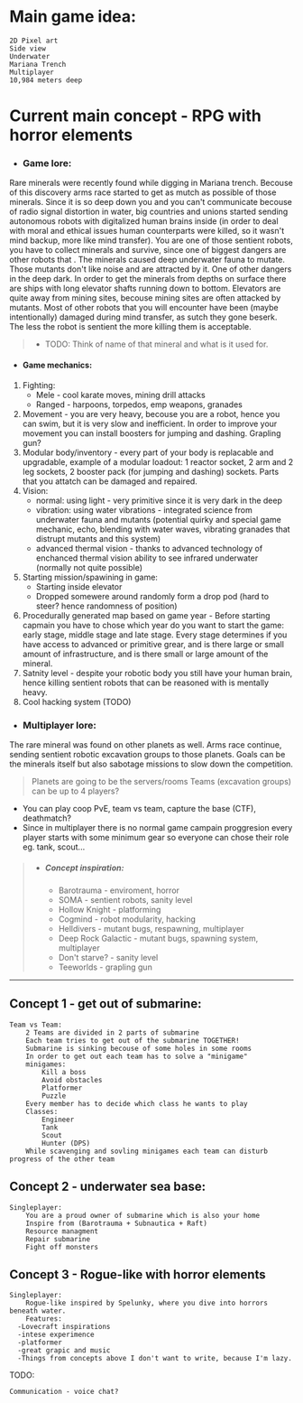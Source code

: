 # Main game idea:

	2D Pixel art
	Side view
	Underwater
	Mariana Trench
	Multiplayer
	10,984 meters deep

# Current main concept - RPG with horror elements
- ### Game lore:
Rare minerals were recently found while digging in Mariana trench. Becouse of this discovery arms race started to get as mutch as possible of those minerals.
Since it is so deep down you and you can't communicate becouse of radio signal distortion in water, big countries and unions started sending autonomous robots with
digitalized human brains inside (in order to deal with moral and ethical issues human counterparts were killed, so it wasn't mind backup, more like mind transfer).
You are one of those sentient robots, you have to collect minerals and survive, since one of biggest dangers are other robots that . The minerals caused deep underwater
fauna to mutate. Those mutants don't like noise and are attracted by it. One of other dangers in the deep dark. In order to get the minerals from depths on surface
there are ships with long elevator shafts running down to bottom. Elevators are quite away from mining sites, becouse mining sites are often attacked by mutants. 
Most of other robots that you will encounter have been (maybe intentionally) damaged during mind transfer, as sutch they gone beserk. The less the robot is sentient the more
killing them is acceptable. 
> - TODO: Think of name of that mineral and what is it used for.
- #### Game mechanics:
1. Fighting:
   - Mele - cool karate moves, mining drill attacks
   - Ranged - harpoons, torpedos, emp weapons, granades
3. Movement - you are very heavy, becouse you are a robot, hence you can swim, but it is very slow and inefficient. In order to improve your movement you can install boosters for jumping and dashing. Grapling gun?
2. Modular body/inventory - every part of your body is replacable and upgradable, example of a modular loadout: 1 reactor socket, 2 arm and 2 leg sockets, 2 booster pack (for jumping and dashing) sockets.
   Parts that you attatch can be damaged and repaired.
4. Vision:
   - normal: using light - very primitive since it is very dark in the deep
   - vibration: using water vibrations - integrated science from underwater fauna and mutants
     (potential quirky and special game mechanic, echo, blending with water waves, vibrating granades that distrupt mutants and this system)
   - advanced thermal vision - thanks to advanced technology of enchanced thermal vision ability to see infrared underwater (normally not quite possible)
5. Starting mission/spawining in game:
   - Starting inside elevator
   - Dropped somewere around randomly form a drop pod (hard to steer? hence randomness of position)
6. Procedurally generated map based on game year - Before starting capmain you have to chose which year do you want to start the game: early stage, middle stage and late stage.
   Every stage determines if you have access to advanced or primitive grear, and is there large or small amount of infrastructure, and is there small or large amount of the mineral.
7. Satnity level - despite your robotic body you still have your human brain, hence killing sentient robots that can be reasoned with is mentally heavy. 
8. Cool hacking system (TODO)
- ### Multiplayer lore:
The rare mineral was found on other planets as well. Arms race continue, sending sentient robotic excavation groups to those planets. Goals can be the minerals itself but also
sabotage missions to slow down the competition. 
> Planets are going to be the servers/rooms
> Teams (excavation groups) can be up to 4 players?
- You can play coop PvE, team vs team, capture the base (CTF), deathmatch?
- Since in multiplayer there is no normal game campain proggresion every player starts with some minimum gear so everyone can chose their role eg. tank, scout...

> - ##### Concept inspiration:
>   - Barotrauma - enviroment, horror
>   - SOMA - sentient robots, sanity level
>   - Hollow Knight - platforming
>   - Cogmind - robot modularity, hacking
>   - Helldivers - mutant bugs, respawning, multiplayer
>   - Deep Rock Galactic - mutant bugs, spawning system, multiplayer
>   - Don't starve? - sanity level
>   - Teeworlds - grapling gun

---------------------------

## Concept 1 - get out of submarine:

	Team vs Team:
		2 Teams are divided in 2 parts of submarine
		Each team tries to get out of the submarine TOGETHER!
		Submarine is sinking becouse of some holes in some rooms
		In order to get out each team has to solve a "minigame"
		minigames:
			Kill a boss
			Avoid obstacles
			Platformer
			Puzzle
		Every member has to decide which class he wants to play
		Classes:
			Engineer
			Tank
			Scout
			Hunter (DPS)
		While scavenging and sovling minigames each team can disturb progress of the other team

## Concept 2 - underwater sea base:

	Singleplayer:
		You are a proud owner of submarine which is also your home
		Inspire from (Barotrauma + Subnautica + Raft)
		Resource managment
		Repair submarine
		Fight off monsters

##  Concept 3 - Rogue-like with horror elements

  	Singleplayer:
   		Rogue-like inspired by Spelunky, where you dive into horrors beneath water.
     	Features:
      -Lovecraft inspirations
      -intese experimence
      -platformer
      -great grapic and music
      -Things from concepts above I don't want to write, because I'm lazy.


TODO:

 	Communication - voice chat?
